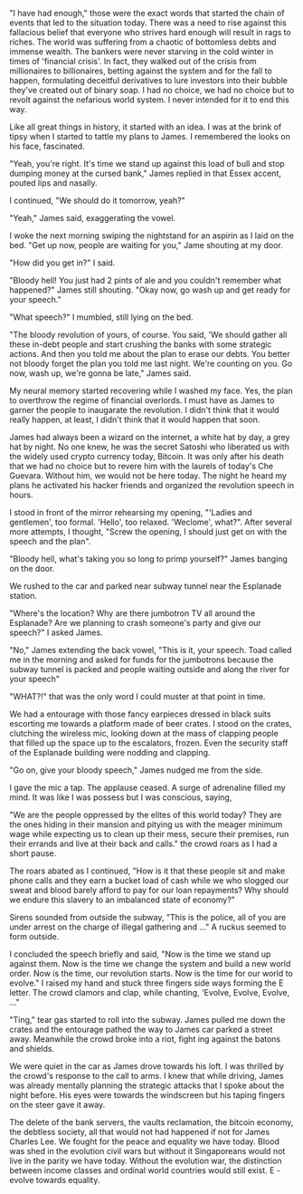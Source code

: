 "I have had enough," those were the exact words that started the chain of events that led to the situation today. There was a need to rise against this fallacious belief that everyone who strives hard enough will result in rags to riches. The world was suffering from a chaotic of bottomless debts and immense wealth. The bankers were never starving in the cold winter in times of 'financial crisis'. In fact, they walked out of the crisis from millionaires to billionaires, betting against the system and for the fall to happen, formulating deceitful derivatives to lure investors into their bubble they've created out of binary soap. I had no choice, we had no choice but to revolt against the nefarious world system. I never intended for it to end this way.

Like all great things in history, it started with an idea. I was at the brink of tipsy when I started to tattle my plans to James. I remembered the looks on his face, fascinated.

"Yeah, you're right. It's time we stand up against this load of bull and stop dumping money at the cursed bank," James replied in that Essex accent, pouted lips and nasally.

I continued, "We should do it tomorrow, yeah?"

"Yeah," James said, exaggerating the vowel.

I woke the next morning swiping the nightstand for an aspirin as I laid on the bed. "Get up now, people are waiting for you," Jame shouting at my door.

"How did you get in?" I said.

"Bloody hell! You just had 2 pints of ale and you couldn't remember what happened?" James still shouting. "Okay now, go wash up and get ready for your speech."

"What speech?" I mumbled, still lying on the bed.

"The bloody revolution of yours, of course. You said, 'We should gather all these in-debt people and start crushing the banks with some strategic actions. And then you told me about the plan to erase our debts. You better not bloody forget the plan you told me last night. We're counting on you. Go now, wash up, we're gonna be late," James said.

My neural memory started recovering while I washed my face. Yes, the plan to overthrow the regime of financial overlords. I must have as James to garner the people to inaugarate the revolution. I didn't think that it would really happen, at least, I didn't think that it would happen that soon.

James had always been a wizard on the internet, a white hat by day, a grey hat by night. No one knew, he was the secret Satoshi who liberated us with the widely used crypto currency today, Bitcoin. It was only after his death that we had no choice but to revere him with the laurels of today's Che Guevara. Without him, we would not be here today. The night he heard my plans he activated his hacker friends and organized the revolution speech in hours.

I stood in front of the mirror rehearsing my opening, "'Ladies and gentlemen', too formal. 'Hello', too relaxed. 'Weclome', what?". After several more attempts, I thought, "Screw the opening, I should just get on with the speech and the plan".

"Bloody hell, what's taking you so long to primp yourself?" James banging on the door.

We rushed to the car and parked near subway tunnel near the Esplanade station.

"Where's the location? Why are there jumbotron TV all around the Esplanade? Are we planning to crash someone's party and give our speech?" I asked James.

"No," James extending the back vowel, "This is it, your speech. Toad called me in the morning and asked for funds for the jumbotrons because the subway tunnel is packed and people waiting outside and along the river for your speech"

"WHAT?!" that was the only word I could muster at that point in time.

We had a entourage with those fancy earpieces dressed in black suits escorting me towards a platform made of beer crates. I stood on the crates, clutching the wireless mic, looking down at the mass of clapping people that filled up the space up to the escalators, frozen. Even the security staff of the Esplanade building were nodding and clapping.

"Go on, give your bloody speech," James nudged me from the side.

I gave the mic a tap. The applause ceased. A surge of adrenaline filled my mind. It was like I was possess but I was conscious, saying,

"We are the people oppressed by the elites of this world today? They are the ones hiding in their mansion and pitying us with the meager minimum wage while expecting us to clean up their mess, secure their premises, run their errands and live at their back and calls." the crowd roars as I had a short pause.

The roars abated as I continued, "How is it that these people sit and make phone calls and they earn a bucket load of cash while we who slogged our sweat and blood barely afford to pay for our loan repayments? Why should we endure this slavery to an imbalanced state of economy?"

Sirens sounded from outside the subway, "This is the police, all of you are under arrest on the charge of illegal gathering and ..." A ruckus seemed to form outside.

I concluded the speech briefly and said, "Now is the time we stand up against them. Now is the time we change the system and build a new world order. Now is the time, our revolution starts. Now is the time for our world to evolve." I raised my hand and stuck three fingers side ways forming the E letter. The crowd clamors and clap, while chanting, 'Evolve, Evolve, Evolve, ..."

"Ting," tear gas started to roll into the subway. James pulled me down the crates and the entourage pathed the way to James car parked a street away. Meanwhile the crowd broke into a riot, fight ing against the batons and shields.

We were quiet in the car as James drove towards his loft. I was thrilled by the crowd's response to the call to arms. I knew that while driving, James was already mentally planning the strategic attacks that I spoke about the night before. His eyes were towards the windscreen but his taping fingers on the steer gave it away.

The delete of the bank servers, the vaults reclamation, the bitcoin economy, the debtless society, all that would not had happened if not for James Charles Lee. We fought for the peace and equality we have today. Blood was shed in the evolution civil wars but without it Singaporeans would not live in the parity we have today. Without the evolution war, the distinction between income classes and ordinal world countries would still exist. E - evolve towards equality.
